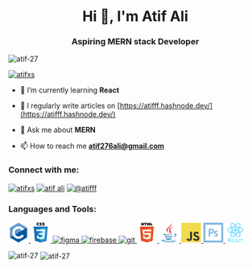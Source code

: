 <h1 align="center">Hi 👋, I'm Atif Ali</h1>
<h3 align="center">Aspiring MERN stack Developer</h3>

<p align="left"> <img src="https://komarev.com/ghpvc/?username=atif-27&label=Profile%20views&color=0e75b6&style=flat" alt="atif-27" /> </p>

<p align="left"> <a href="https://twitter.com/atifxs" target="blank"><img src="https://img.shields.io/twitter/follow/atifxs?logo=twitter&style=for-the-badge" alt="atifxs" /></a> </p>

- 🌱 I’m currently learning **React**

- 📝 I regularly write articles on [https://atifff.hashnode.dev/](https://atifff.hashnode.dev/)

- 💬 Ask me about **MERN**

- 📫 How to reach me **atif276ali@gmail.com**

<h3 align="left">Connect with me:</h3>
<p align="left">
<a href="https://twitter.com/atifxs" target="blank"><img align="center" src="https://raw.githubusercontent.com/rahuldkjain/github-profile-readme-generator/master/src/images/icons/Social/twitter.svg" alt="atifxs" height="30" width="40" /></a>
<a href="https://linkedin.com/in/atif ali" target="blank"><img align="center" src="https://raw.githubusercontent.com/rahuldkjain/github-profile-readme-generator/master/src/images/icons/Social/linked-in-alt.svg" alt="atif ali" height="30" width="40" /></a>
<a href="https://hashnode.com/@atifff" target="blank"><img align="center" src="https://raw.githubusercontent.com/rahuldkjain/github-profile-readme-generator/master/src/images/icons/Social/hashnode.svg" alt="@atifff" height="30" width="40" /></a>
</p>

<h3 align="left">Languages and Tools:</h3>
<p align="left"> <a href="https://www.cprogramming.com/" target="_blank" rel="noreferrer"> <img src="https://raw.githubusercontent.com/devicons/devicon/master/icons/c/c-original.svg" alt="c" width="40" height="40"/> </a> <a href="https://www.w3schools.com/css/" target="_blank" rel="noreferrer"> <img src="https://raw.githubusercontent.com/devicons/devicon/master/icons/css3/css3-original-wordmark.svg" alt="css3" width="40" height="40"/> </a> <a href="https://www.figma.com/" target="_blank" rel="noreferrer"> <img src="https://www.vectorlogo.zone/logos/figma/figma-icon.svg" alt="figma" width="40" height="40"/> </a> <a href="https://firebase.google.com/" target="_blank" rel="noreferrer"> <img src="https://www.vectorlogo.zone/logos/firebase/firebase-icon.svg" alt="firebase" width="40" height="40"/> </a> <a href="https://git-scm.com/" target="_blank" rel="noreferrer"> <img src="https://www.vectorlogo.zone/logos/git-scm/git-scm-icon.svg" alt="git" width="40" height="40"/> </a> <a href="https://www.w3.org/html/" target="_blank" rel="noreferrer"> <img src="https://raw.githubusercontent.com/devicons/devicon/master/icons/html5/html5-original-wordmark.svg" alt="html5" width="40" height="40"/> </a> <a href="https://www.java.com" target="_blank" rel="noreferrer"> <img src="https://raw.githubusercontent.com/devicons/devicon/master/icons/java/java-original.svg" alt="java" width="40" height="40"/> </a> <a href="https://developer.mozilla.org/en-US/docs/Web/JavaScript" target="_blank" rel="noreferrer"> <img src="https://raw.githubusercontent.com/devicons/devicon/master/icons/javascript/javascript-original.svg" alt="javascript" width="40" height="40"/> </a> <a href="https://www.photoshop.com/en" target="_blank" rel="noreferrer"> <img src="https://raw.githubusercontent.com/devicons/devicon/master/icons/photoshop/photoshop-line.svg" alt="photoshop" width="40" height="40"/> </a> <a href="https://reactjs.org/" target="_blank" rel="noreferrer"> <img src="https://raw.githubusercontent.com/devicons/devicon/master/icons/react/react-original-wordmark.svg" alt="react" width="40" height="40"/> </a> </p>

<p><img align="left" src="https://github-readme-stats.vercel.app/api/top-langs?username=atif-27&show_icons=true&locale=en&layout=compact" alt="atif-27" /></p>

<p>&nbsp;<img align="center" src="https://github-readme-stats.vercel.app/api?username=atif-27&show_icons=true&locale=en" alt="atif-27" /></p>
